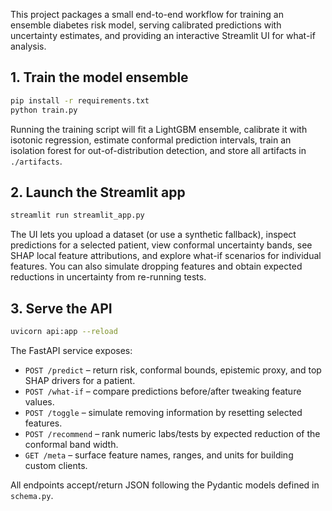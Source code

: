 This project packages a small end-to-end workflow for training an
ensemble diabetes risk model, serving calibrated predictions with
uncertainty estimates, and providing an interactive Streamlit UI for
what-if analysis.

## 1. Train the model ensemble

```bash
pip install -r requirements.txt
python train.py
```

Running the training script will fit a LightGBM ensemble, calibrate it
with isotonic regression, estimate conformal prediction intervals,
train an isolation forest for out-of-distribution detection, and store
all artifacts in `./artifacts`.

## 2. Launch the Streamlit app

```bash
streamlit run streamlit_app.py
```

The UI lets you upload a dataset (or use a synthetic fallback), inspect
predictions for a selected patient, view conformal uncertainty bands,
see SHAP local feature attributions, and explore what-if scenarios for
individual features. You can also simulate dropping features and obtain
expected reductions in uncertainty from re-running tests.

## 3. Serve the API

```bash
uvicorn api:app --reload
```

The FastAPI service exposes:

- `POST /predict` – return risk, conformal bounds, epistemic proxy, and
  top SHAP drivers for a patient.
- `POST /what-if` – compare predictions before/after tweaking feature
  values.
- `POST /toggle` – simulate removing information by resetting selected
  features.
- `POST /recommend` – rank numeric labs/tests by expected reduction of
  the conformal band width.
- `GET /meta` – surface feature names, ranges, and units for building
  custom clients.

All endpoints accept/return JSON following the Pydantic models defined
in `schema.py`.